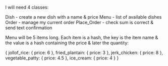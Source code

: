 I will need 4 classes:

  Dish - create a new dish with a name & price
  Menu - list of available dishes
  Order - manage my current order
  Place_Order - check sum is correct & send text confirmation

  Menu will be 5 items long. Each item is a hash, the key is the item name
  & the value is a hash containing the price & later the quantity:

  {
    jollof_rice: { price: 6 },
    fried_plantain: { price: 3 },
    jerk_chicken: { price: 8 },
    vegetable_patty: { price: 4.5 },
    ice_cream: { price: 4 }
  }